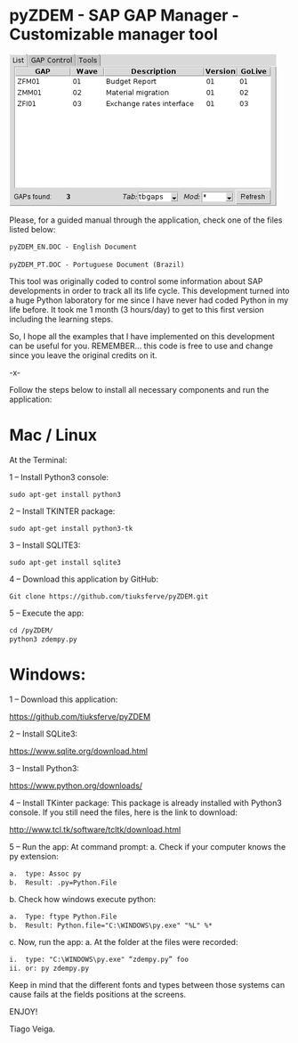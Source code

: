 # pyZDEM - SAP GAP Manager - Customizable manager tool

![alt text](https://github.com/tiuksferve/pyZDEM/blob/master/List_screen.png)

Please, for a guided manual through the application, check one of the files listed below:
```
pyZDEM_EN.DOC - English Document

pyZDEM_PT.DOC - Portuguese Document (Brazil)
```
This tool was originally coded to control some information about SAP developments in order to track all its life cycle.
This development turned into a huge Python laboratory for me since I have never had coded Python in my life before.
It took me 1 month (3 hours/day) to get to this first version including the learning steps.

So, I hope all the examples that I have implemented on this development can be useful for you.
REMEMBER... this code is free to use and change since you leave the original credits on it.

 -x-

Follow the steps below to install all necessary components and run the application:

# Mac / Linux
At the Terminal:

1 – Install Python3 console:
```
sudo apt-get install python3
```
2 – Install TKINTER package:
```
sudo apt-get install python3-tk
```
3 – Install SQLITE3:
```
sudo apt-get install sqlite3
```
4 – Download this application by GitHub:
```
Git clone https://github.com/tiuksferve/pyZDEM.git
```
5 – Execute the app:
``` 
cd /pyZDEM/
python3 zdempy.py
```

# Windows:
1 – Download this application:

https://github.com/tiuksferve/pyZDEM

2 – Install SQLite3:

https://www.sqlite.org/download.html

3 – Install Python3:

https://www.python.org/downloads/

4 – Install TKinter package:
	This package is already installed with Python3 console. If you still need the files, here is the link to download:
	
 http://www.tcl.tk/software/tcltk/download.html
 
5 – Run the app:
At command prompt:
a.	Check if your computer knows the py extension:
```
a.	type: Assoc py
b.	Result: .py=Python.File
```
b.	Check how windows execute python:
```
a.	Type: ftype Python.File
b.	Result: Python.file="C:\WINDOWS\py.exe" "%L" %*
```
c.	Now, run the app:
a.	At the folder at the files were recorded:
```
i.	type: "C:\WINDOWS\py.exe" “zdempy.py” foo
ii.	or: py zdempy.py
```

Keep in mind that the different fonts and types between those systems can cause fails at the fields positions at the screens.

ENJOY!

Tiago Veiga.

